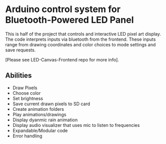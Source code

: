 # Arduino control system for Bluetooth-Powered LED Panel
This is half of the project that controls and interactive LED pixel art display. The code interprets inputs via bluetooth from
the frontend. These inputs range from drawing coordinates and color choices to mode settings and save requests.

[Please see LED-Canvas-Frontend repo for more info].

## Abilities
* Draw Pixels
* Choose color
* Set brightness
* Save current drawn pixels to SD card
* Create animation folders
* Play animations/drawings
* Display dyanmic rain animation
* Display audio visualizer that uses mic to listen to frequencies
* Expandable/Modular code
* Error handling
